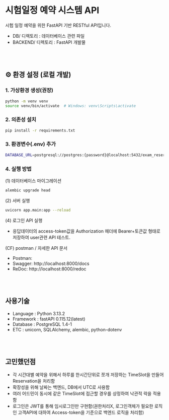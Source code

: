 # 시험일정 예약 시스템 API
시험 일정 예약을 위한 FastAPI 기반 RESTful API입니다.
- DB/ 디렉토리 : 데이터베이스 관련 파일
- BACKEND/ 디렉토리 : FastAPI 개발물

</br></br>

## ⚙️ 환경 설정 (로컬 개발)

### 1. 가상환경 생성(권장)
```bash
python -m venv venv
source venv/bin/activate  # Windows: venv\Scripts\activate
```

### 2. 의존성 설치
```bash
pip install -r requirements.txt
```

### 3. 환경변수(.env) 추가
```bash
DATABASE_URL=postgresql://postgres:{password}@localhost:5432/exam_reservation  # 로컬 DB URL
```

### 4. 실행 방법
(1) 데이터베이스 마이그레이션
```bash
alembic upgrade head
```

(2) 서버 실행
```bash
uvicorn app.main:app --reload
```
(4) 로그인 API 실행

- 응답데이터의 access-token값을 Authorization 헤더에 Bearer+토큰값 형태로 저장하여 user관련 API 테스트.

(CF) postman / 자세한 API 문서
- Postman: 
- Swagger: http://localhost:8000/docs
- ReDoc: http://localhost:8000/redoc


</br></br>

## 사용기술
- Language : Python 3.13.2
- Framework : fastAPI 0.115.12(latest)
- Database : PostgreSQL 1.4-1
- ETC : unicorn, SQLAlchemy, alembic, python-dotenv

</br></br>

## 고민했던점
- 각 시간대별 예약을 위해서 하루를 한시간단위로 쪼개 저장하는 TimeSlot을 만들어 Reservation을 처리함
- 확장성을 위해 날짜는 백엔드, DB에서 UTC로 사용함
- 여러 어드민이 동시에 같은 TimeSlot에 접근할 경우를 상정하여 낙관적 락을 적용함
- 로그인은 JWT를 통해 임시로그인만 구현함(권한처리X, 로그인객체가 필요한 로직인 고객API에 대하여 Access-token을 기준으로 백엔드 로직을 처리함)






